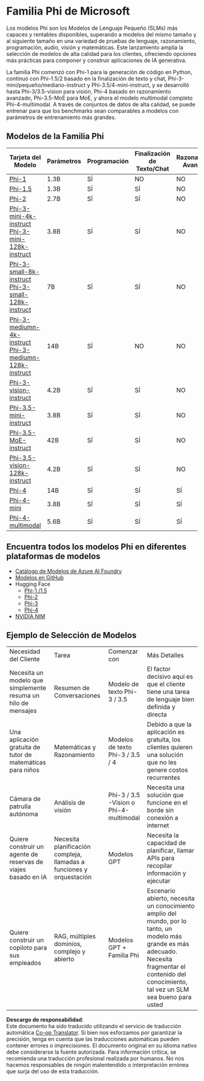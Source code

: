 <!--
CO_OP_TRANSLATOR_METADATA:
{
  "original_hash": "a6e6faf50304b2d99bb88ed879e07a9d",
  "translation_date": "2025-03-27T05:57:28+00:00",
  "source_file": "md\\01.Introduction\\01\\01.PhiFamily.md",
  "language_code": "es"
}
-->
# Familia Phi de Microsoft

Los modelos Phi son los Modelos de Lenguaje Pequeño (SLMs) más capaces y rentables disponibles, superando a modelos del mismo tamaño y al siguiente tamaño en una variedad de pruebas de lenguaje, razonamiento, programación, audio, visión y matemáticas. Este lanzamiento amplía la selección de modelos de alta calidad para los clientes, ofreciendo opciones más prácticas para componer y construir aplicaciones de IA generativa.

La familia Phi comenzó con Phi-1 para la generación de código en Python, continuó con Phi-1.5/2 basado en la finalización de texto y chat, Phi-3-mini/pequeño/mediano-instruct y Phi-3.5/4-mini-instruct, y se desarrolló hasta Phi-3/3.5-vision para visión, Phi-4 basado en razonamiento avanzado, Phi-3.5-MoE para MoE, y ahora el modelo multimodal completo Phi-4-multimodal. A través de conjuntos de datos de alta calidad, se puede entrenar para que los benchmarks sean comparables a modelos con parámetros de entrenamiento más grandes.

## Modelos de la Familia Phi

<div style="font-size:8px">

| Tarjeta del Modelo |Parámetros|Programación|Finalización de Texto/Chat|Razonamiento Avanzado| Visión | Audio | MoE
| - | -  | - | - |- |- |- |- |
|[Phi-1](https://huggingface.co/microsoft/phi-1)|1.3B| SÍ| NO | NO |NO |NO |NO |
|[Phi-1.5](https://huggingface.co/microsoft/phi-1_5)|1.3B| SÍ|SÍ| NO |NO |NO |NO |
|[Phi-2](https://huggingface.co/microsoft/phi-1_5)|2.7B| SÍ|SÍ| NO |NO |NO |NO |
|[Phi-3-mini-4k-instruct](https://huggingface.co/microsoft/Phi-3-mini-4k-instruct)<br/>[Phi-3-mini-128k-instruct](https://huggingface.co/microsoft/Phi-3-mini-128k-instruct)|3.8B| SÍ|SÍ| NO |NO |NO |NO |
|[Phi-3-small-8k-instruct](https://huggingface.co/microsoft/Phi-3-small-8k-instruct)<br/>[Phi-3-small-128k-instruct](https://huggingface.co/microsoft/Phi-3-small-128k-instruct)<br/>|7B| SÍ|SÍ| NO |NO |NO |NO |
|[Phi-3-mediumn-4k-instruct](https://huggingface.co/microsoft/Phi-3-medium-4k-instruct)<br>[Phi-3-mediumn-128k-instruct](https://huggingface.co/microsoft/Phi-3-medium-128k-instruct)|14B|SÍ|NO| NO |NO |NO |NO |
|[Phi-3-vision-instruct](https://huggingface.co/microsoft/Phi-3-vision-128k-instruct)|4.2B|SÍ|SÍ|NO |NO |NO |NO |
|[Phi-3.5-mini-instruct](https://huggingface.co/microsoft/Phi-3.5-mini-instruct)|3.8B|SÍ|SÍ| NO |NO |NO |NO |
|[Phi-3.5-MoE-instruct](https://huggingface.co/microsoft/Phi-3.5-MoE-instruct)|42B|SÍ|SÍ| NO |NO |NO |SÍ |
|[Phi-3.5-vision-128k-instruct](https://huggingface.co/microsoft/Phi-3.5-vision-instruct)|4.2B|SÍ|SÍ| NO |SÍ |NO |NO |
|[Phi-4](https://huggingface.co/microsoft/phi-4)|14B|SÍ|SÍ| SÍ |NO |NO |NO |
|[Phi-4-mini](../../../../../md/01.Introduction/01)|3.8B|SÍ|SÍ| SÍ |NO |NO |NO |
|[Phi-4-multimodal](../../../../../md/01.Introduction/01)|5.6B|SÍ|SÍ| SÍ |SÍ |SÍ |NO |

</div>

## **Encuentra todos los modelos Phi en diferentes plataformas de modelos**

- [Catálogo de Modelos de Azure AI Foundry](https://ai.azure.com/explore/models?selectedCollection=phi)
- [Modelos en GitHub](https://github.com/marketplace?query=Phi&type=models)
- Hugging Face
  - [Phi-1 /1.5](https://huggingface.co/collections/microsoft/phi-1-6626e29134744e94e222d572)
  - [Phi-2](https://huggingface.co/microsoft/phi-2)
  - [Phi-3](https://huggingface.co/collections/microsoft/phi-3-6626e15e9585a200d2d761e3)
  - [Phi-4](https://huggingface.co/collections/microsoft/phi-4-677e9380e514feb5577a40e4) 
- [NVIDIA NIM](https://build.nvidia.com/search?q=Phi)

## Ejemplo de Selección de Modelos

| | | | |
|-|-|-|-|
|Necesidad del Cliente|Tarea|Comenzar con|Más Detalles|
|Necesita un modelo que simplemente resuma un hilo de mensajes|Resumen de Conversaciones|Modelo de texto Phi-3 / 3.5|El factor decisivo aquí es que el cliente tiene una tarea de lenguaje bien definida y directa|
|Una aplicación gratuita de tutor de matemáticas para niños|Matemáticas y Razonamiento|Modelos de texto Phi-3 / 3.5 / 4|Debido a que la aplicación es gratuita, los clientes quieren una solución que no les genere costos recurrentes|
|Cámara de patrulla autónoma|Análisis de visión|Phi-3 / 3.5 -Vision o Phi-4-multimodal|Necesita una solución que funcione en el borde sin conexión a internet|
|Quiere construir un agente de reservas de viajes basado en IA|Necesita planificación compleja, llamadas a funciones y orquestación|Modelos GPT|Necesita la capacidad de planificar, llamar APIs para recopilar información y ejecutar|
|Quiere construir un copiloto para sus empleados|RAG, múltiples dominios, complejo y abierto|Modelos GPT + Familia Phi|Escenario abierto, necesita un conocimiento amplio del mundo, por lo tanto, un modelo más grande es más adecuado. Necesita fragmentar el contenido del conocimiento, tal vez un SLM sea bueno para usted|

**Descargo de responsabilidad**:  
Este documento ha sido traducido utilizando el servicio de traducción automática [Co-op Translator](https://github.com/Azure/co-op-translator). Si bien nos esforzamos por garantizar la precisión, tenga en cuenta que las traducciones automáticas pueden contener errores o imprecisiones. El documento original en su idioma nativo debe considerarse la fuente autorizada. Para información crítica, se recomienda una traducción profesional realizada por humanos. No nos hacemos responsables de ningún malentendido o interpretación errónea que surja del uso de esta traducción.